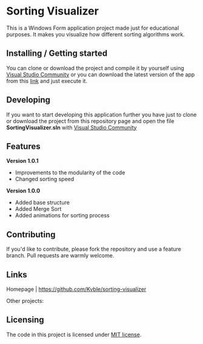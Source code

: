 # Sorting Visualizer

This is a Windows Form application project made just for educational purposes.
It makes you visualize how different sorting algorithms work.

## Installing / Getting started

You can clone or download the project and compile it by yourself using [Visual Studio Community](https://visualstudio.microsoft.com/it/vs/community/) or you can download the latest version of the app from this [link](https://github.com/Kvble/sorting-visualizer/releases) and just execute it.

## Developing

If you want to start developing this application further you have just to clone or download the project from this repository page and open the file **SortingVisualizer.sln** with [Visual Studio Community](https://visualstudio.microsoft.com/it/vs/community/)

## Features

**Version 1.0.1**

-   Improvements to the modularity of the code
-   Changed sorting speed

**Version 1.0.0**

-   Added base structure
-   Added Merge Sort
-   Added animations for sorting process

## Contributing

If you'd like to contribute, please fork the repository and use a feature
branch. Pull requests are warmly welcome.

## Links

Homepage | https://github.com/Kvble/sorting-visualizer

Other projects:

## Licensing

The code in this project is licensed under [MIT license](https://github.com/Kvble/sorting-visualizer/blob/main/LICENSE.md).
